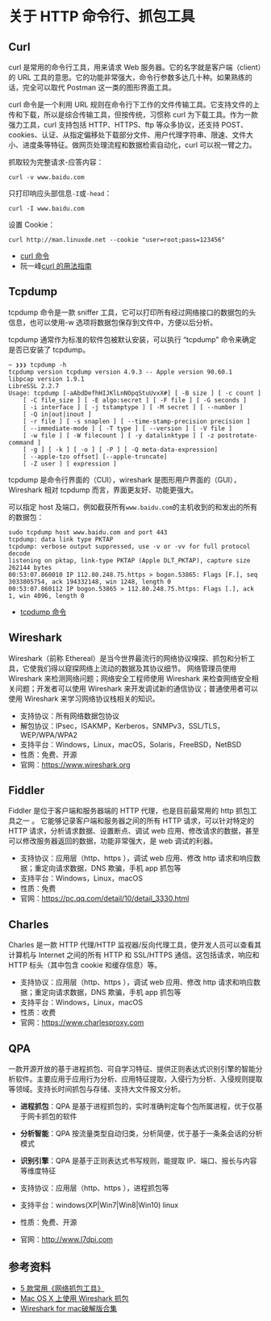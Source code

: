 # 关于 HTTP 命令行、抓包工具

## Curl

curl 是常用的命令行工具，用来请求 Web 服务器。它的名字就是客户端（client）的 URL 工具的意思。它的功能非常强大，命令行参数多达几十种。如果熟练的话，完全可以取代 Postman 这一类的图形界面工具。

curl 命令是一个利用 URL 规则在命令行下工作的文件传输工具。它支持文件的上传和下载，所以是综合传输工具，但按传统，习惯称 curl 为下载工具。作为一款强力工具，curl 支持包括 HTTP、HTTPS、ftp 等众多协议，还支持 POST、cookies、认证、从指定偏移处下载部分文件、用户代理字符串、限速、文件大小、进度条等特征。做网页处理流程和数据检索自动化，curl 可以祝一臂之力。

抓取较为完整请求-应答内容：

```shell
curl -v www.baidu.com
```

只打印响应头部信息`-I`或`-head`：

```shell
curl -I www.baidu.com
```

设置 Cookie：

```shell
curl http://man.linuxde.net --cookie "user=root;pass=123456"
```

- [curl 命令](https://man.linuxde.net/curl)
- 阮一峰[curl 的用法指南](http://www.ruanyifeng.com/blog/2019/09/curl-reference.html)

## Tcpdump

tcpdump 命令是一款 sniffer 工具，它可以打印所有经过网络接口的数据包的头信息，也可以使用-w 选项将数据包保存到文件中，方便以后分析。

tcpdump 通常作为标准的软件包被默认安装，可以执行 “tcpdump” 命令来确定是否已安装了 tcpdump。

```shell
~ ❯❯❯ tcpdump -h
tcpdump version tcpdump version 4.9.3 -- Apple version 90.60.1
libpcap version 1.9.1
LibreSSL 2.2.7
Usage: tcpdump [-aAbdDefhHIJKlLnNOpqStuUvxX#] [ -B size ] [ -c count ]
    [ -C file_size ] [ -E algo:secret ] [ -F file ] [ -G seconds ]
    [ -i interface ] [ -j tstamptype ] [ -M secret ] [ --number ]
    [ -Q in|out|inout ]
    [ -r file ] [ -s snaplen ] [ --time-stamp-precision precision ]
    [ --immediate-mode ] [ -T type ] [ --version ] [ -V file ]
    [ -w file ] [ -W filecount ] [ -y datalinktype ] [ -z postrotate-command ]
    [ -g ] [ -k ] [ -o ] [ -P ] [ -Q meta-data-expression]
    [ --apple-tzo offset] [--apple-truncate]
    [ -Z user ] [ expression ]
```

tcpdump 是命令行界面的（CUI），wireshark 是图形用户界面的（GUI），Wireshark 相对 tcpdump 而言，界面更友好、功能更强大。

可以指定 host 及端口，例如截获所有`www.baidu.com`的主机收到的和发出的所有的数据包：

```shell
sudo tcpdump host www.baidu.com and port 443
tcpdump: data link type PKTAP
tcpdump: verbose output suppressed, use -v or -vv for full protocol decode
listening on pktap, link-type PKTAP (Apple DLT_PKTAP), capture size 262144 bytes
00:53:07.860010 IP 112.80.248.75.https > bogon.53865: Flags [F.], seq 3033805754, ack 194332148, win 1248, length 0
00:53:07.860112 IP bogon.53865 > 112.80.248.75.https: Flags [.], ack 1, win 4096, length 0
```

- [tcpdump 命令](https://man.linuxde.net/tcpdump)

## Wireshark

Wireshark（前称 Ethereal）是当今世界最流行的网络协议嗅探、抓包和分析工具，它使我们得以窥探网络上流动的数据及其协议细节。
网络管理员使用 Wireshark 来检测网络问题；网络安全工程师使用 Wireshark 来检查网络安全相关问题；开发者可以使用 Wireshark 来开发调试新的通信协议；普通使用者可以使用 Wireshark 来学习网络协议栈相关的知识。

- 支持协议：所有网络数据包协议
- 解包协议：IPsec，ISAKMP，Kerberos，SNMPv3，SSL/TLS，WEP/WPA/WPA2
- 支持平台：Windows，Linux，macOS，Solaris，FreeBSD，NetBSD
- 性质：免费、开源
- 官网：https://www.wireshark.org

## Fiddler

Fiddler 是位于客户端和服务器端的 HTTP 代理，也是目前最常用的 http 抓包工具之一 。 它能够记录客户端和服务器之间的所有 HTTP 请求，可以针对特定的 HTTP 请求，分析请求数据、设置断点、调试 web 应用、修改请求的数据，甚至可以修改服务器返回的数据，功能非常强大，是 web 调试的利器。

- 支持协议：应用层（http、https ），调试 web 应用、修改 http 请求和响应数据；重定向请求数据，DNS 欺骗，手机 app 抓包等
- 支持平台：Windows，Linux，macOS
- 性质：免费
- 官网：https://pc.qq.com/detail/10/detail_3330.html

## Charles

Charles 是一款 HTTP 代理/HTTP 监视器/反向代理工具，使开发人员可以查看其计算机与 Internet 之间的所有 HTTP 和 SSL/HTTPS 通信。这包括请求，响应和 HTTP 标头（其中包含 cookie 和缓存信息）等。

- 支持协议：应用层（http、https ），调试 web 应用、修改 http 请求和响应数据；重定向请求数据，DNS 欺骗，手机 app 抓包等
- 支持平台：Windows，Linux，macOS
- 性质：收费
- 官网：https://www.charlesproxy.com

## QPA

一款开源开放的基于进程抓包、可自学习特征、提供正则表达式识别引擎的智能分析软件。主要应用于应用行为分析、应用特征提取，入侵行为分析、入侵规则提取等领域。支持长时间抓包与存储、支持大文件报文分析。

- **进程抓包**：QPA 是基于进程抓包的，实时准确判定每个包所属进程，优于仅基于网卡抓包的软件
- **分析智能**：QPA 按流量类型自动归类，分析简便，优于基于一条条会话的分析模式
- **识别引擎**：QPA 是基于正则表达式书写规则，能提取 IP、端口、报长与内容等维度特征

- 支持协议：应用层（http、https ），进程抓包等
- 支持平台：windows(XP|Win7|Win8|Win10) linux
- 性质：免费、开源
- 官网：http://www.l7dpi.com

## 参考资料

- [5 款常用《网络抓包工具》](https://www.uedbox.com/post/59475/)
- [Mac OS X 上使用 Wireshark 抓包](https://blog.csdn.net/phunxm/article/details/38590561)
- [Wireshark for mac破解版合集](https://mac.orsoon.com/z/Wireshark.html)